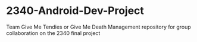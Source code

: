 # 2340-Android-Dev-Project
Team Give Me Tendies or Give Me Death
Management repository for group collaboration on the 2340 final project
